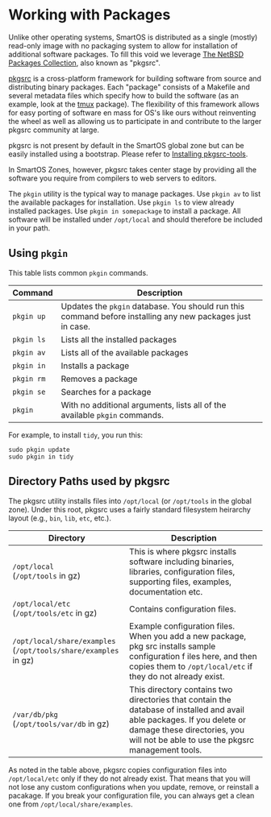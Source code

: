 # Working with Packages

Unlike other operating systems, SmartOS is distributed as a single
(mostly) read-only image with no packaging system to allow for
installation of additional software packages. To fill this void we
leverage [The NetBSD Packages
Collection](http://www.netbsd.org/docs/software/packages.html), also
known as "pkgsrc".

[pkgsrc](http://www.netbsd.org/docs/software/packages.html) is a
cross-platform framework for building software from source and
distributing binary packages. Each "package" consists of a Makefile and
several metadata files which specify how to build the software (as an
example, look at the
[tmux](http://ftp.netbsd.org/pub/pkgsrc/current/pkgsrc/misc/tmux/)
package). The flexibility of this framework allows for easy porting of
software en mass for OS's like ours without reinventing the wheel as
well as allowing us to participate in and contribute to the larger
pkgsrc community at large.

pkgsrc is not present by default in the SmartOS global zone but can
be easily installed using a bootstrap. Please refer to
[Installing pkgsrc-tools][installing].

In SmartOS Zones, however, pkgsrc takes center stage by providing all
the software you require from compilers to web servers to editors.

The `pkgin` utility is the typical way to manage packages. Use `pkgin
av` to list the available packages for installation. Use `pkgin ls` to
view already installed packages. Use `pkgin in somepackage` to install a
package. All software will be installed under `/opt/local` and should
therefore be included in your path.

[installing]: https://pkgsrc.joyent.com/illumos
[building]: https://github.com/TritonDataCenter/pkgsrc/wiki/pkgdev:setup

## Using `pkgin`

<!-- markdownlint-disable line-length -->

This table lists common `pkgin` commands.

| Command    | Description |
| -----------| --------------------------------------------------------- |
| `pkgin up` | Updates the `pkgin` database. You should run this command before installing any new packages just in case. |
| `pkgin ls` | Lists all the installed packages |
| `pkgin av` | Lists all of the available packages |
| `pkgin in` | Installs a package |
| `pkgin rm` | Removes a package |
| `pkgin se` | Searches for a package |
| `pkgin`    | With no additional arguments, lists all of the available `pkgin` commands. |

For example, to install `tidy`, you run this:

    sudo pkgin update
    sudo pkgin in tidy

## Directory Paths used by pkgsrc

The pkgsrc utility installs files into `/opt/local` (or `/opt/tools` in the
global zone). Under this root, pkgsrc uses a fairly standard filesystem
heirarchy layout (e.g., `bin`, `lib`, `etc`, etc.).

<!-- markdownlint-disable no-inline-html -->

| Directory                   | Description |
| ----------------------------|-------------------------------- |
| `/opt/local`<br />(`/opt/tools` in gz)               | This is where pkgsrc installs software including binaries, libraries, configuration files, supporting files, examples, documentation etc.  |
| `/opt/local/etc`<br />(`/opt/tools/etc` in gz)            | Contains configuration files.  |
| `/opt/local/share/examples`<br />(`/opt/tools/share/examples` in gz) | Example configuration files. When you add a new package, pkg src installs sample configuration f iles here, and then copies them to `/opt/local/etc` if they do not already exist.  |
| `/var/db/pkg`<br />(`/opt/tools/var/db` in gz)               | This directory contains two directories that contain the database of installed and avail able  packages. If you delete or damage these directories, you will not be able to use the pkgsrc management tools. |

<!-- markdownlint-enable no-inline-html -->

As noted in the table above, pkgsrc copies configuration files
into `/opt/local/etc` only if they do not already exist. That means that
you will not lose any custom configurations when you update, remove, or
reinstall a pacakage. If you break your configuration file, you can
always get a clean one from `/opt/local/share/examples`.
